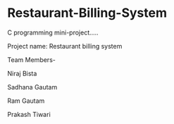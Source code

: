 # Restaurant-Billing-System
C programming mini-project.....

Project name: Restaurant billing system

Team Members-

Niraj Bista

Sadhana Gautam

Ram Gautam

Prakash Tiwari
